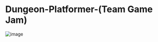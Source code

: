# Dungeon-Platformer-(Team Game Jam)

![image](https://user-images.githubusercontent.com/56178841/136793937-dfdb5200-e522-40e1-bfdb-0a36331ae22f.png)
